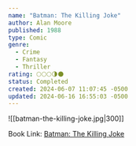 ```yaml
---
name: "Batman: The Killing Joke"
author: Alan Moore
published: 1988
type: Comic
genre:
  - Crime
  - Fantasy
  - Thriller
rating: 🌕🌕🌕🌗🌑
status: Completed
created: 2024-06-07 11:07:45 -0500
updated: 2024-06-16 16:55:03 -0500
---
```


![[batman-the-killing-joke.jpg|300]]

Book Link: [Batman: The Killing Joke](https://www.goodreads.com/book/show/96358.Batman)

